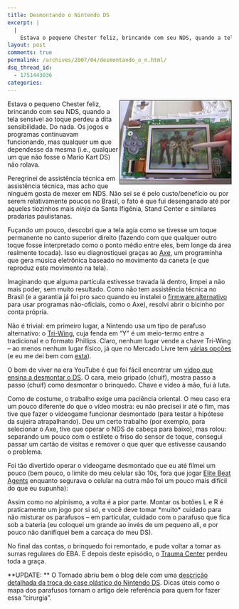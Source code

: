 ```yaml
---
title: Desmontando o Nintendo DS
excerpt: |
  |
    Estava o pequeno Chester feliz, brincando com seu NDS, quando a tela sensível ao toque perdeu a dita sensibilidade. Do nada. Os jogos e programas continuavam funcionando, mas qualquer um que dependesse da mesma (i.e., qualquer um que não fosse...
layout: post
comments: true
permalink: /archives/2007/04/desmontando_o_n.html/
dsq_thread_id:
  - 1751443036
categories:
---
```

<img title="NDS desmontado, rodando Elite Beat Agents" src="/archives/img/nds_desmontado.jpg" width="250" height="187" border="1" align="right" style="margin-left:2px" />Estava o pequeno Chester feliz, brincando com seu NDS, quando a tela sensível ao toque perdeu a dita sensibilidade. Do nada. Os jogos e programas continuavam funcionando, mas qualquer um que dependesse da mesma (i.e., qualquer um que não fosse o Mario Kart DS) não rolava.

Peregrinei de assistência técnica em assistência técnica, mas acho que ninguém gosta de mexer em NDS. Não sei se é pelo custo/benefício ou por serem relativamente poucos no Brasil, o fato é que fui desenganado até por aqueles tiozinhos mais *ninja* da Santa Ifigênia, Stand Center e similares pradarias paulistanas.

Fuçando um pouco, descobri que a tela agia como se tivesse um toque permanente no canto superior direito (fazendo com que qualquer outro toque fosse interpretado como o ponto médio entre eles, bem longe da área realmente tocada). Isso eu diagnostiquei graças ao [Axe][1], um programinha que gera música eletrônica baseado no movimento da caneta (e que reproduz este movimento na tela).

Imaginando que alguma partícula estivesse travada lá dentro, limpei a não mais poder, sem muito resultado. Como não tem assistência técnica no Brasil (e a garantia já foi pro saco quando eu instalei o [firmware alternativo][2] para usar programas não-oficiais, como o Axe), resolvi abrir o bicinho por conta própria.

Não é trivial: em primeiro lugar, a Nintendo usa um tipo de parafuso alternativo: o [Tri-Wing][3], cuja fenda em &#8220;Y&#8221; é um meio-termo entre a tradicional e o formato Phillips. Claro, nenhum lugar vende a chave Tri-Wing &#8211; ao menos nenhum lugar físico, já que no Mercado Livre tem [várias opções][4] (e eu me dei bem com [esta][5]).

O bom de viver na era YouTube é que foi fácil encontrar um [vídeo que ensina a desmontar o DS][6]. O cara, meio gripado (chuif), mostra passo a passo (chuif) como desmontar o brinquedo. Chave e vídeo à mão, fui à luta.

Como de costume, o trabalho exige uma paciência oriental. O meu caso era um pouco diferente do que o vídeo mostra: eu não precisei ir até o fim, mas tive que fazer o videogame funcionar desmontado (para testar a hipótese da sujeira atrapalhando). Deu um certo trabalho (por exemplo, para selecionar o Axe, tive que operar o NDS de cabeça para baixo), mas rolou: separando um pouco com o estilete o friso do sensor de toque, consegui passar um cartão de visitas e remover o que quer que estivesse causando o problema.

Foi tão divertido operar o videogame desmontado que eu até filmei um pouco (bem pouco, o limite do meu celular são 10s, fora que jogar [Elite Beat Agents][7] enquanto segurava o celular na outra mão foi um pouco mais difícil do que eu supunha):

<p align="center">
</p>

Assim como no alpinismo, a volta é a pior parte. Montar os botões L e R é praticamente um jogo por si só, e você deve tomar \*muito\* cuidado para não misturar os parafusos &#8211; em particular, cuidado com o parafuso que fica sob a bateria (eu coloquei um grande ao invés de um pequeno ali, e por pouco não danifiquei bem a carcaça do meu DS).

No final das contas, o brinquedo foi remontado, e pude voltar a tomar as surras regulares do EBA. E depois deste episódio, o [Trauma Center][8] perdeu toda a graça.

**UPDATE: ** O Tornado abriu bem o blog dele com uma [descrição detalhada da troca do case plástico do Nintendo DS][9]. Dicas úteis como o mapa dos parafusos tornam o artigo dele referência para quem for fazer essa &#8220;cirurgia&#8221;.

 [1]: http://www.pineight.com/ds/#axe
 [2]: http://my.opera.com/knwt/blog/show.dml/509725
 [3]: http://en.wikipedia.org/wiki/Tri-Wing
 [4]: http://lista.mercadolivre.com.br/chave-tri%C3%98wing
 [5]: http://produto.mercadolivre.com.br/MLB-55439716-chave-y-para-abrir-consoles-game-boy-advance-nintendo-ds-_JM
 [6]: http://www.youtube.com/watch?v=vRzTgfo2PsM
 [7]: /archives/2007/03/elite_beat_agen.html
 [8]: http://jogos.uol.com.br/analises/nintendods/ult2206u17.jhtm
 [9]: http://www.claudiofreitas.com/blog/?p=3
